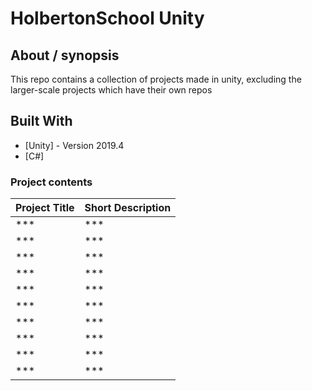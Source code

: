 # HolbertonSchool Unity

## About / synopsis
This repo contains a collection of projects made in unity, excluding the larger-scale projects which have their own repos

## Built With

* [Unity] - Version 2019.4
* [C#]

### Project contents

| Project Title | Short Description |
| --- | --- |
|***|***|
|***|***|
|***|***|
|***|***|
|***|***|
|***|***|
|***|***|
|***|***|
|***|***|
|***|***|
